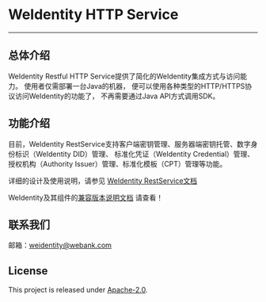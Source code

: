 # WeIdentity HTTP Service

---

## 总体介绍
WeIdentity Restful HTTP Service提供了简化的WeIdentity集成方式与访问能力。
使用者仅需部署一台Java的机器，
便可以使用各种类型的HTTP/HTTPS协议访问WeIdentity的功能了，
不再需要通过Java API方式调用SDK。

## 功能介绍
目前，WeIdentity RestService支持客户端密钥管理、服务器端密钥托管、数字身份标识（WeIdentity DID）管理、
标准化凭证（WeIdentity Credential）管理、授权机构（Authority Issuer）管理、标准化模板（CPT）管理等功能。

详细的设计及使用说明，请参见 [WeIdentity RestService文档](https://weidentity.readthedocs.io/zh_CN/latest/docs/weidentity-rest.html)

WeIdentity及其组件的[兼容版本说明文档](https://weidentity.readthedocs.io/zh_CN/develop/docs/compatibility.html) 请查看！

## 联系我们

邮箱：weidentity@webank.com

## License

This project is released under [Apache-2.0](http://www.apache.org/licenses/LICENSE-2.0).
